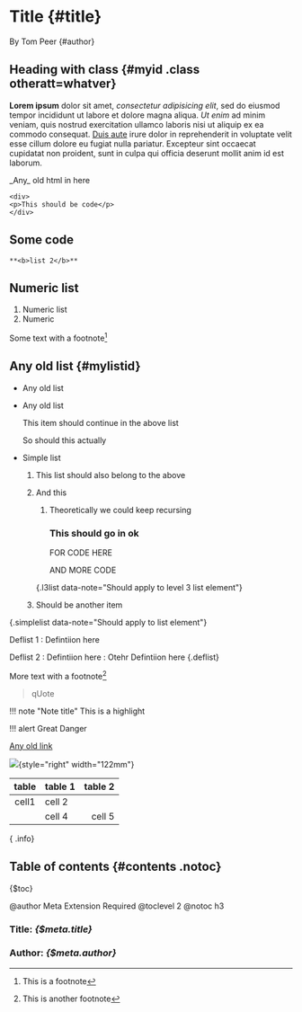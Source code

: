 # Title {#title}

By Tom Peer {#author}

## Heading with class {#myid .class otheratt=whatver}

**Lorem ipsum** dolor sit amet, _consectetur adipisicing elit_, sed do eiusmod
tempor incididunt ut labore et dolore magna aliqua. *Ut enim* ad minim veniam,
quis nostrud exercitation ullamco laboris nisi ut aliquip ex ea commodo
consequat. [Duis aute][reflink] irure dolor in reprehenderit in voluptate velit esse
cillum dolore eu fugiat nulla pariatur. Excepteur sint occaecat cupidatat non
proident, sunt in culpa qui officia deserunt mollit anim id est laborum.

[reflink]: http://www.testlink.com "A test link"

<p>_Any_ <span> old html</span> in here</p>

    <div>
    <p>This should be code</p>
    </div>

## Some code

`**<b>list 2</b>**`

## Numeric list

1. Numeric list
2. Numeric

Some text with a footnote[^footnote]

[^footnote]: This is a footnote

## Any old list {#mylistid}

* Any old list
* Any old list

    This item should continue in the above list

    So should this actually

* Simple list

    1. This list should also belong to the above
    2. And this

        1. Theoretically we could keep recursing

            ### This should go in ok

            FOR
                CODE HERE

            AND MORE CODE

         {.l3list data-note="Should apply to level 3 list element"}

    3. Should be another item

{.simplelist data-note="Should apply to list element"}

Deflist 1
:    Defintiion here

Deflist 2
:    Defintiion here
:    Otehr Defintiion here
{.deflist}

More text with a footnote[^footnote2]

[^footnote2]: This is another footnote

> qUote

!!! note "Note title"
    This is a highlight

!!! alert
    Great Danger

[Any old link](http://news.bbc.co.uk 'Hello')

![](sources/wripper_test_doc_files/image001.jpg){style="right" width="122mm"}

| table  | table 1    | table 2 |
|:------:|------------|--------:|
| cell1  | cell 2            ||
|| cell 4  | cell 5
{ .info}

## Table of contents {#contents .notoc}

{$toc}

<div class="endmatter">

@author  Meta Extension Required
@toclevel 2
@notoc h3

### Title: _{$meta.title}_

### Author: _{$meta.author}_

</div>

